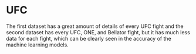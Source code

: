 # UFC

The first dataset has a great amount of details of every UFC fight and the second dataset has every UFC, ONE, and Bellator fight, but it has much less data for each fight, which can be clearly seen in the accuracy of the machine learning models.
